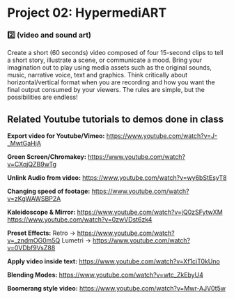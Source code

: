 # Project 02: HypermediART
### :two: (video and sound art)

Create a short (60 seconds) video composed of four 15-second clips to tell a short story, illustrate a scene, or communicate a mood. Bring your imagination out to play using media assets such as the original sounds, music, narrative voice, text and graphics. Think critically about horizontal/vertical format when you are recording and how you want the final output consumed by your viewers. The rules are simple, but the possibilities are endless!

## Related Youtube tutorials to demos done in class

__Export video for Youtube/Vimeo:__
https://www.youtube.com/watch?v=J-_MwtGaHjA

__Green Screen/Chromakey:__
https://www.youtube.com/watch?v=CXqjQZB9wTg

__Unlink Audio from video:__
https://www.youtube.com/watch?v=wy6bStEsyT8

__Changing speed of footage:__
https://www.youtube.com/watch?v=zKgWAWSBP2A

__Kaleidoscope & Mirror:__
https://www.youtube.com/watch?v=jQ0zSFytwXM
https://www.youtube.com/watch?v=0zwVDst6zk4

__Preset Effects:__
Retro -> https://www.youtube.com/watch?v=_zndmOG0m5Q
Lumetri -> https://www.youtube.com/watch?v=0VDbf9VsZ88

__Apply video inside text:__
https://www.youtube.com/watch?v=Xf1ciT0kUno

__Blending Modes:__
https://www.youtube.com/watch?v=wtc_ZkEbyU4

__Boomerang style video:__
https://www.youtube.com/watch?v=Mwr-AJV0t5w


